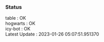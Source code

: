 ### Status


table : OK  
hogwarts : OK  
icy-bot : OK  
Latest Update : 2023-01-26 05:07:51.951370
